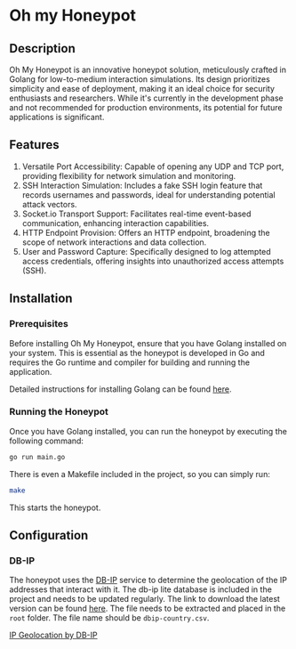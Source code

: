 # Oh my Honeypot

## Description

Oh My Honeypot is an innovative honeypot solution, meticulously crafted in Golang for low-to-medium interaction simulations. Its design prioritizes simplicity and ease of deployment, making it an ideal choice for security enthusiasts and researchers. While it's currently in the development phase and not recommended for production environments, its potential for future applications is significant.

## Features

1. Versatile Port Accessibility: Capable of opening any UDP and TCP port, providing flexibility for network simulation and monitoring.
2. SSH Interaction Simulation: Includes a fake SSH login feature that records usernames and passwords, ideal for understanding potential attack vectors.
3. Socket.io Transport Support: Facilitates real-time event-based communication, enhancing interaction capabilities.
4. HTTP Endpoint Provision: Offers an HTTP endpoint, broadening the scope of network interactions and data collection.
5. User and Password Capture: Specifically designed to log attempted access credentials, offering insights into unauthorized access attempts (SSH).

## Installation

### Prerequisites

Before installing Oh My Honeypot, ensure that you have Golang installed on your system. This is essential as the honeypot is developed in Go and requires the Go runtime and compiler for building and running the application.

Detailed instructions for installing Golang can be found [here](https://go.dev/doc/install).

### Running the Honeypot

Once you have Golang installed, you can run the honeypot by executing the following command:

```bash
go run main.go
```

There is even a Makefile included in the project, so you can simply run:

```bash
make
```

This starts the honeypot.


## Configuration

### DB-IP

The honeypot uses the [DB-IP](https://db-ip.com/) service to determine the geolocation of the IP addresses that interact with it. The db-ip lite database is included in the project and needs to be updated regularly. The link to download the latest version can be found [here](https://download.db-ip.com/free/dbip-country-lite-2024-01.csv.gz). The file needs to be extracted and placed in the `root` folder. The file name should be `dbip-country.csv`.


<a href='https://db-ip.com'>IP Geolocation by DB-IP</a>